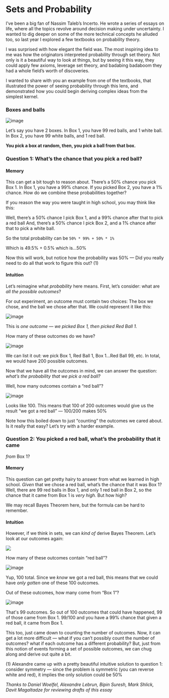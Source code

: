 # Sets and Probability


I’ve been a big fan of Nassim Taleb’s Incerto. He wrote a series of essays on
life, where all the topics revolve around decision making under uncertainty. I
wanted to dig deeper on some of the more technical concepts he alluded too, so
last year I explored a few textbooks on probability theory.

I was surprised with how elegant the field was. The most inspiring idea to me
was how the originators interpreted probability through set theory. Not only
is it a beautiful way to look at things, but by seeing it this way, they could
apply few axioms, leverage set theory, and badabing badaboom they had a whole
field’s worth of discoveries.

I wanted to share with you an example from one of the textbooks, that
illustrated the power of seeing probability through this lens, and
demonstrated how you could begin deriving complex ideas from the simplest
kernel.

### Boxes and balls

![image](https://stopa.io/api/image/aHR0cHM6Ly91c2VyLWltYWdlcy5naXRodWJ1c2VyY29udGVudC5jb20vOTg0NTc0LzgzMDUxODM5LTYwNThjZDgwLWEwMDMtMTFlYS04YjE0LWQ2ODhiZGY0Y2MwMC5wbmc)

Let’s say you have 2 boxes. In Box 1, you have 99 red balls, and 1 white ball.
In Box 2, you have 99 white balls, and 1 red ball.

 **You pick a box at random, then, you pick a ball from that box.**

### Question 1: What’s the chance that you pick a red ball?

#### Memory

This can get a bit tough to reason about. There’s a 50% chance you pick Box 1.
In Box 1, you have a 99% chance. If you picked Box 2, you have a 1% chance.
How do we combine these probabilities together?

If you reason the way you were taught in high school, you may think like this:

Well, there’s a 50% chance I pick Box 1, and a 99% chance after that to pick a
red ball And, there’s a 50% chance I pick Box 2, and a 1% chance after that to
pick a white ball.

So the total probability can be `50% * 99% + 50% * 1%`

Which is 49.5% + 0.5% which is…50%

Now this will work, but notice how the probability was 50% — Did you really
need to do all that work to figure this out? (1)

#### Intuition

Let’s reimagine what _probability_ here means. First, let’s consider: what are
_all_ _the possible outcomes_?

For out experiment, an outcome must contain two choices: The box we chose, and
the ball we chose after that. We could represent it like this:

![image](https://stopa.io/api/image/aHR0cHM6Ly91c2VyLWltYWdlcy5naXRodWJ1c2VyY29udGVudC5jb20vOTg0NTc0LzgzMDUxODc0LTZlYTZlOTgwLWEwMDMtMTFlYS05YTNlLTA1MjEyY2MxM2M2OC5wbmc)

This is _one outcome — we picked Box 1, then picked Red Ball 1._

How many of these outcomes do we have?

![image](https://stopa.io/api/image/aHR0cHM6Ly91c2VyLWltYWdlcy5naXRodWJ1c2VyY29udGVudC5jb20vOTg0NTc0LzgzMDUxOTE2LTdiYzNkODgwLWEwMDMtMTFlYS05ZTU0LWE0ZWQzNzVhOTBkMS5wbmc)

We can list it out: we pick Box 1, Red Ball 1, Box 1…Red Ball 99, etc. In
total, we would have 200 possible outcomes.

Now that we have all the outcomes in mind, we can answer the question: _what’s
the probability that we pick a red ball?_

Well, how many outcomes contain a “red ball”?

![image](https://stopa.io/api/image/aHR0cHM6Ly91c2VyLWltYWdlcy5naXRodWJ1c2VyY29udGVudC5jb20vOTg0NTc0LzgzMDUxOTYwLTg4NDgzMTAwLWEwMDMtMTFlYS05NjVhLTczNGJiNjRlMDE3ZC5wbmc)

Looks like 100. This means that 100 of 200 outcomes would give us the result
“we got a red ball” — 100/200 makes 50%

Note how this boiled down to just “counting” the outcomes we cared about. Is
it really that easy? Let’s try with a harder example.

### Question 2: You picked a red ball, what’s the probability that it came
_from_ Box 1?

#### Memory

This question can get pretty hairy to answer from what we learned in high
school. _Given_ that we chose a red ball, what’s the chance that it was Box 1?
Well, there are 99 red balls in Box 1, and only 1 red ball in Box 2, so the
chance that it came from Box 1 is _very high._ But how high?

We may recall Bayes Theorem here, but the formula can be hard to remember.

#### Intuition

However, if we think in sets, we can _kind of_ derive Bayes Theorem. Let’s
look at our outcomes again:

![](https://stopa.io/api/image/aHR0cHM6Ly9wYXBlci1hdHRhY2htZW50cy5kcm9wYm94LmNvbS9zX0RERUJEQUI4NDM4RTBDRTI1QkUzNjUyNDEyQ0NDNkE4NENCMEE2OTBBQjlFMTBGMzFFMzE0NENCRTE5NjJGOURfMTU5MDUyODI4MDUzNF9pbWFnZS5wbmc)

How many of these outcomes contain “red ball”?

![image](https://stopa.io/api/image/aHR0cHM6Ly91c2VyLWltYWdlcy5naXRodWJ1c2VyY29udGVudC5jb20vOTg0NTc0LzgzMDUyMTQ1LWJkZWQxYTAwLWEwMDMtMTFlYS04NGU3LTVlNDIzNzQ3N2VjNi5wbmc)

Yup, 100 total. Since we _know_ we got a red ball, this means that we could
have _only gotten_ one of these 100 outcomes.

Out of these outcomes, how many come from “Box 1”?

![image](https://stopa.io/api/image/aHR0cHM6Ly91c2VyLWltYWdlcy5naXRodWJ1c2VyY29udGVudC5jb20vOTg0NTc0LzgzMDUyMTcyLWM2ZGRlYjgwLWEwMDMtMTFlYS04MTU3LTg0YWVjMjA4YTBlZi5wbmc)

That's 99 outcomes. So out of 100 outcomes that could have happened, 99 of
those came from Box 1. 99/100 and you have a 99% chance that given a red ball,
it came from Box 1.

This too, just came down to counting the number of outcomes. Now, it can get a
lot more difficult — what if you can’t possibly count the number of outcomes?
what if each outcome has a different probability? But, just from this notion
of events forming a set of possible outcomes, we can chug along and derive out
quite a bit.

(1) Alexandre came up with a pretty beautiful intuitive solution to question
1: consider symmetry — since the problem is symmetric (you can reverse white
and red), it implies the only solution could be 50%

 _Thanks to Daniel Woelfel, Alexandre Lebrun, Bipin Suresh, Mark Shlick, Davit
Magaltadze for reviewing drafts of this essay_


